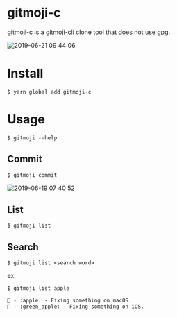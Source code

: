 gitmoji-c
=========

gitmoji-c is a [gitmoji-cli](https://github.com/carloscuesta/gitmoji-cli) clone tool that does not use gpg.

![2019-06-21 09 44 06](https://user-images.githubusercontent.com/10850034/59889833-35d0be80-9409-11e9-93b1-dd76da26d442.gif)

# Install

```
$ yarn global add gitmoji-c
```

# Usage

```
$ gitmoji --help
```

## Commit

```
$ gitmoji commit
```
![2019-06-19 07 40 52](https://user-images.githubusercontent.com/10850034/59724737-dedeb400-9265-11e9-9d39-76beec62f99c.gif)

## List

```
$ gitmoji list
```

## Search

```
$ gitmoji list <search word>
```

ex:

```
$ gitmoji list apple

🍎 - :apple: - Fixing something on macOS.
🍏 - :green_apple: - Fixing something on iOS.
```
